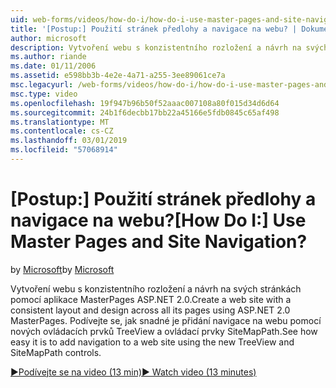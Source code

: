 ```yaml
---
uid: web-forms/videos/how-do-i/how-do-i-use-master-pages-and-site-navigation
title: '[Postup:] Použití stránek předlohy a navigace na webu? | Dokumenty Microsoft'
author: microsoft
description: Vytvoření webu s konzistentního rozložení a návrh na svých stránkách pomocí aplikace MasterPages ASP.NET 2.0. Podívejte se, jak snadné je přidání navigace na webu...
ms.author: riande
ms.date: 01/11/2006
ms.assetid: e598bb3b-4e2e-4a71-a255-3ee89061ce7a
msc.legacyurl: /web-forms/videos/how-do-i/how-do-i-use-master-pages-and-site-navigation
msc.type: video
ms.openlocfilehash: 19f947b96b50f52aaac007108a80f015d34d6d64
ms.sourcegitcommit: 24b1f6decbb17bb22a45166e5fdb0845c65af498
ms.translationtype: MT
ms.contentlocale: cs-CZ
ms.lasthandoff: 03/01/2019
ms.locfileid: "57068914"
---
```

<a name="how-do-i-use-master-pages-and-site-navigation"></a><span data-ttu-id="ecac8-105">[Postup:] Použití stránek předlohy a navigace na webu?</span><span class="sxs-lookup"><span data-stu-id="ecac8-105">[How Do I:] Use Master Pages and Site Navigation?</span></span>
====================
<span data-ttu-id="ecac8-106">by [Microsoft](https://github.com/microsoft)</span><span class="sxs-lookup"><span data-stu-id="ecac8-106">by [Microsoft](https://github.com/microsoft)</span></span>

<span data-ttu-id="ecac8-107">Vytvoření webu s konzistentního rozložení a návrh na svých stránkách pomocí aplikace MasterPages ASP.NET 2.0.</span><span class="sxs-lookup"><span data-stu-id="ecac8-107">Create a web site with a consistent layout and design across all its pages using ASP.NET 2.0 MasterPages.</span></span> <span data-ttu-id="ecac8-108">Podívejte se, jak snadné je přidání navigace na webu pomocí nových ovládacích prvků TreeView a ovládací prvky SiteMapPath.</span><span class="sxs-lookup"><span data-stu-id="ecac8-108">See how easy it is to add navigation to a web site using the new TreeView and SiteMapPath controls.</span></span>

[<span data-ttu-id="ecac8-109">&#9654;Podívejte se na video (13 min)</span><span class="sxs-lookup"><span data-stu-id="ecac8-109">&#9654; Watch video (13 minutes)</span></span>](https://channel9.msdn.com/Blogs/ASP-NET-Site-Videos/how-do-i-use-master-pages-and-site-navigation)
